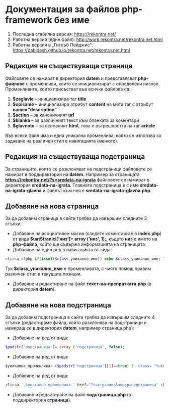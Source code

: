 # Документация за файлов php-framework без име

1. Последна стабилна версия: <https://rekontra.net/>
2. Работна версия (един файл): <http://work.rekontra.net/rekontra.net.html>
3. Работна версия в „Гитхъб Пейджис“: <https://dabidesh.github.io/rekontra.net/rekontra.net.html>

## Редакция на съществуваща страница

Файловете се намират в директория **datem** и представляват **php-файлове** с променливи, които се инициализират с определени низове. Променливите, които присъстват във всички файлове са:

1. **$zaglavie** – инициализира таг **title**
2. **$opisanie** – инициализира атрибут **content** на мета таг с атрибут **name="description"**
3. **$action** – за каноничният **url**
4. **$blanka** – за различният текст към бланката за коментари
5. **$glavnoto** – за основният **html**, това е вътрешността на таг **article**

Във всеки файл има и една уникална променлива, която се използва за задаване на различен стил в навигацията (менюто).

## Редакция на съществуваща подстраница

За страниците, които се разклоняват на подстраници файловете се намират в поддиректории на **datem**. Например за страницата **<https://rekontra.net/?s=sredata-na-igrata>** файловете се намират в директория **sredata-na-igrata**. Главната подстраница е с име **sredata-na-igrata-glavna**  и файлът към нея е **sredata-na-igrata-glavna.php**.

## Добавяне на нова страница

За да добавим страница в сайта трябва да извършим следните 3 стъпки:

* Добавяне на асоциативен масив (следете коментарите в **index.php**) от вида **$uatStranici['низ']= array ('низ', 1);**, където **низ** е името на **php-файла**, който ще съдържа информацията на страницата.
* Добавяне на един ред в навигацията от вида:

```php
<li><a <?php if(isset($class_уникално_име)) echo $class_уникално_име; ?> href="?s=текст-в-урл" title="тайтъл на страницата" >текст на препратката</a></li>.
```

Тук **$class_уникално_име** е променливата, с чиято помощ правим различен стил в текущата позиция.

* Добавяне и редактиране на файл **текст-на-препратката.php** (в директория **datem**).

## Добавяне на нова  подстраница

За да добавим подстраница в сайта трябва да извършим следните 4 стъпки (редактираме файла, който разклонява на подстраници и намиращ се в директория **datem**, например страница.php):

* Добавяне на ред от вида:

```php
$podstr['подстраница']= array ('подстраница', false);
```

* Добавяне на ред от вида:

```php
$уникална_променлива= ($podstr['подстраница'][1]==true) ? 'class= "tuke0"' : '';
```

* Добавяне на ред от вида:

```php
<li><a '.$уникална_променлива.' href="?s=страница&amp;p=подстраница" >Подстраница</a></li>
```

* Добавяне и редактиране на файл **подстраница.php** (в поддиректория **страница**).
